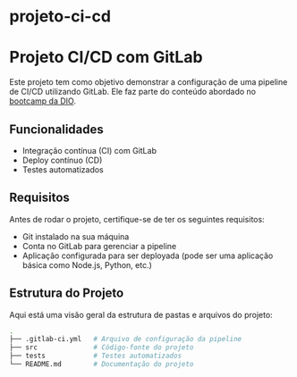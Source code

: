 # projeto-ci-cd
# Projeto CI/CD com GitLab

Este projeto tem como objetivo demonstrar a configuração de uma pipeline de CI/CD utilizando GitLab. Ele faz parte do conteúdo abordado no [bootcamp da DIO](https://web.dio.me).

## Funcionalidades

- Integração contínua (CI) com GitLab
- Deploy contínuo (CD)
- Testes automatizados

## Requisitos

Antes de rodar o projeto, certifique-se de ter os seguintes requisitos:

- Git instalado na sua máquina
- Conta no GitLab para gerenciar a pipeline
- Aplicação configurada para ser deployada (pode ser uma aplicação básica como Node.js, Python, etc.)

## Estrutura do Projeto

Aqui está uma visão geral da estrutura de pastas e arquivos do projeto:

```bash
.
├── .gitlab-ci.yml   # Arquivo de configuração da pipeline
├── src              # Código-fonte do projeto
├── tests            # Testes automatizados
└── README.md        # Documentação do projeto
